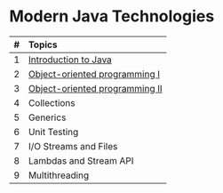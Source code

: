 # Modern Java Technologies


| # |   Topics   |
|:--|:-----------|
| 1 | [Introduction to Java](https://github.com/lianaivanova/modern-java-technologies/tree/master/introduction-to-java)|
| 2 | [Object-oriented programming  I](https://github.com/lianaivanova/modern-java-technologies/tree/master/object-oriented-programming-i)|
| 3 | [Object-oriented programming  II](https://github.com/lianaivanova/modern-java-technologies/tree/master/object-oriented-programming-ii) |
| 4 | Collections                     |
| 5 | Generics                        |
| 6 | Unit Testing                    |
| 7 | I/O Streams and Files           |
| 8 | Lambdas and Stream API          |
| 9 | Multithreading                  |
